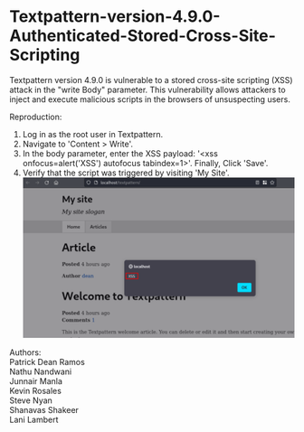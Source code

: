 # Textpattern-version-4.9.0-Authenticated-Stored-Cross-Site-Scripting
Textpattern version 4.9.0 is vulnerable to a stored cross-site scripting (XSS) attack in the "write Body" parameter. This vulnerability allows attackers to inject and execute malicious scripts in the browsers of unsuspecting users.

Reproduction:<br>
1. Log in as the root user in Textpattern.<br>
2. Navigate to 'Content > Write'.<br>
3. In the body parameter, enter the XSS payload: '<xss onfocus=alert('XSS') autofocus tabindex=1>'. Finally, Click 'Save'.<br>
4. Verify that the script was triggered by visiting 'My Site'.<br>
  ![alt text](https://github.com/patrickdeanramos/Textpattern-version-4.9.0-Authenticated-Stored-Cross-Site-Scripting/blob/main/XSS-Textpattern.png?raw=True)

Authors:<br>
Patrick Dean Ramos<br>
Nathu Nandwani<br>
Junnair Manla<br>
Kevin Rosales<br>
Steve Nyan<br>
Shanavas Shakeer<br>
Lani Lambert<br>
